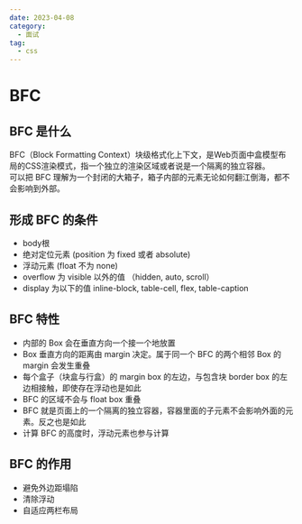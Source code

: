 ```yaml
---
date: 2023-04-08
category:
  - 面试
tag:
  - css
---
```


# BFC

## BFC 是什么

BFC（Block Formatting Context）块级格式化上下文，是Web页面中盒模型布局的CSS渲染模式，指一个独立的渲染区域或者说是一个隔离的独立容器。  
可以把 BFC 理解为一个封闭的大箱子，箱子内部的元素无论如何翻江倒海，都不会影响到外部。

## 形成 BFC 的条件

- body根
- 绝对定位元素 (position 为 fixed 或者 absolute)
- 浮动元素 (float 不为 none)
- overflow 为 visible 以外的值 （hidden, auto, scroll）
- display 为以下的值 inline-block, table-cell, flex, table-caption

## BFC 特性

- 内部的 Box 会在垂直方向一个接一个地放置
- Box 垂直方向的距离由 margin 决定。属于同一个 BFC 的两个相邻 Box 的 margin 会发生重叠
- 每个盒子（块盒与行盒）的 margin box 的左边，与包含块 border box 的左边相接触，即使存在浮动也是如此
- BFC 的区域不会与 float box 重叠
- BFC 就是页面上的一个隔离的独立容器，容器里面的子元素不会影响外面的元素。反之也是如此
- 计算 BFC 的高度时，浮动元素也参与计算


## BFC 的作用

- 避免外边距塌陷
- 清除浮动
- 自适应两栏布局
